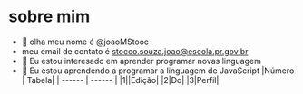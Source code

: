 # sobre mim

- 👋 olha meu nome é @joaoMStooc
- meu email de contato é stocco.souza.joao@escola.pr.gov.br
- 👀 Eu estou interesado em aprender programar novas linguagem
- 🌱 Eu estou aprendendo a programar a linguagem de JavaScript
|Número | Tabela|
| ------ | ------ |
|1||Edição|
|2|Do|
|3|Perfil|
